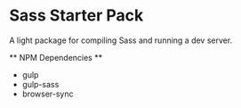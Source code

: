 # Sass Starter Pack

A light package for compiling Sass and running a dev server.

** NPM Dependencies **
- gulp
- gulp-sass
- browser-sync
